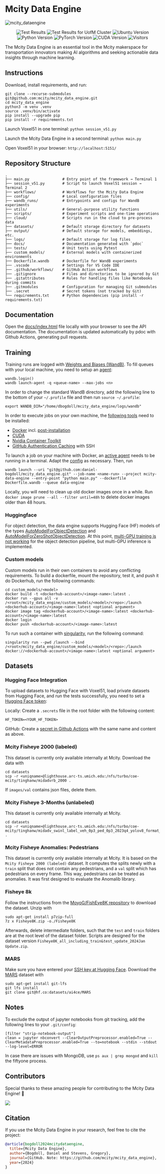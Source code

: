 # Mcity Data Engine

![mcity_dataengine](https://github.com/user-attachments/assets/4b80c882-7522-4a06-8b15-c4e294b95b56)

<p align="center">
  <img alt="Test Results" src="https://github.com/mcity/mcity_data_engine/actions/workflows/tests_documentation.yml/badge.svg"/>
  <img alt="Test Results for UofM Cluster" src="https://github.com/mcity/mcity_data_engine/actions/workflows/lighthouse_build.yml/badge.svg"/>
  <img alt="Ubuntu Version" src="https://img.shields.io/badge/Ubuntu-24.04-blue"/>
  <img alt="Python Version" src="https://img.shields.io/badge/Python-3.12-blue"/>
  <img alt="PyTorch Version" src="https://img.shields.io/badge/PyTorch-2.5-blue"/>
  <img alt="CUDA Version" src="https://img.shields.io/badge/CUDA-12.4-blue"/>
  <img alt="Visitors" src="https://visitor-badge.laobi.icu/badge?page_id=mcity.mcity_data_engine"/>
</p>

The Mcity Data Engine is an essential tool in the Mcity makerspace for transportation innovators making AI algorithms and seeking actionable data insights through machine learning.

## Instructions

Download, install requirements, and run:
```
git clone --recurse-submodules git@github.com:mcity/mcity_data_engine.git
cd mcity_data_engine
python3 -m venv .venv
source .venv/bin/activate
pip install --upgrade pip
pip install -r requirements.txt
```

Launch Voxel51 in one terminal:
```python session_v51.py```

Launch the Mcity Data Engine in a second terminal:
```python main.py```

Open Voxel51 in your browser:
```http://localhost:5151/```

## Repository Structure
```
.
├── main.py               # Entry point of the framework → Terminal 1
├── session_v51.py        # Script to launch Voxel51 session → Terminal 2
├── workflows/            # Workflows for the Mcity Data Engine
├── config/               # Local configuration files
├── wandb_runs/           # Entrypoints and configs for WandB experiments
├── utils/                # General-purpose utility functions
├── scripts/              # Experiment scripts and one-time operations
├── cloud/                # Scripts run in the cloud to pre-process data
├── datasets/             # Default storage directory for datasets
├── output/               # Default storage for models, embeddings, etc.
├── logs/                 # Default storage for log files
├── docs/                 # Documentation generated with `pdoc`
├── tests/                # Unit tests using Pytest
├── custom_models/        # External models with containerized environments
├── Dockerfile.wandb      # Dockerfile for WandB experiments
├── .vscode               # Settings for VS Code IDE
├── .github/workflows/    # GitHub Action workflows
├── .gitignore            # Files and directories to be ignored by Git
├── .gitattributes        # Rules for handling files like Notebooks during commits
├── .gitmodules           # Configuration for managing Git submodules
├── .secret               # Secret tokens (not tracked by Git)
└── requirements.txt      # Python dependencies (pip install -r requirements.txt)
```

## Documentation

Open the [docs/index.html](./docs/index.html) file locally with your browser to see the API documentation. The documentation is updated automatically by pdoc with Github Actions, generating pull requests.

## Training

Training runs are logged with [Weights and Biases (WandB)](https://wandb.ai/mcity/mcity-data-engine). To fill queues with your local machine, you need to setup an [agent](https://docs.wandb.ai/guides/launch/setup-launch-docker):

```
wandb.login()
wandb launch-agent -q <queue-name> --max-jobs <n>
```

In order to change the standard WandB directory, add the following line to the bottom of your ```~/.profile``` file and then run ```source ~/.profile```:

```
export WANDB_DIR="/home/dbogdoll/mcity_data_engine/logs/wandb"
```
In order to execute jobs on your own machine, the [following tools](https://catalog.ngc.nvidia.com/orgs/nvidia/containers/pytorch) need to be installed:

- [Docker](https://docs.docker.com/engine/install/ubuntu/) incl. [post-installation](https://docs.docker.com/engine/install/linux-postinstall/)
- [CUDA](https://docs.nvidia.com/cuda/cuda-installation-guide-linux/index.html#ubuntu)
- [Nvidia Container Toolkit](https://docs.nvidia.com/datacenter/cloud-native/container-toolkit/latest/install-guide.html)
- [GitHub Authentication Caching](https://docs.github.com/en/get-started/getting-started-with-git/caching-your-github-credentials-in-git) with SSH

To launch a job on your machine with Docker, an [active agent](https://wandb.ai/mcity/launch/UnVuUXVldWU6NDQ0OTE4MA==/agents) needs to be running in a terminal. Adapt the [config](https://wandb.ai/mcity/launch/UnVuUXVldWU6NDQ0OTE4MA==/config) as necessary. Then, run

```
wandb launch --uri "git@github.com:daniel-bogdoll/mcity_data_engine.git" --job-name <name-run> --project mcity-data-engine --entry-point "python main.py" --dockerfile Dockerfile.wandb --queue data-engine
```

Locally, you will need to clean up old docker images once in a while. Run ```docker image prune --all --filter until=48h``` to delete docker images older than 48 hours.

### Huggingface

For object detection, the data engine supports Hugging Face (HF) models of the types [AutoModelForObjectDetection](https://huggingface.co/docs/transformers/en/model_doc/auto#transformers.AutoModelForObjectDetection) and [AutoModelForZeroShotObjectDetection](https://huggingface.co/docs/transformers/en/model_doc/auto#transformers.AutoModelForZeroShotObjectDetection). At this point, [multi-GPU training is not working](https://github.com/huggingface/transformers/pull/33561) for the object detection pipeline, but multi-GPU inference is implemented.

### Custom models

Custom models run in their own containers to avoid any conflicting requirements. To build a dockerfile, mount the repository, test it, and push it do Dockerhub, run the following commands:
```
cd custom_models/<model>
docker build -t <dockerhub-account>/<image-name>:latest .
docker run --gpus all -v /<root>/mcity_data_engine/custom_models/<model>/<repo>:/launch <dockerhub-account>/<image-name>:latest <optional argument>
docker image tag <dockerhub-account>/<image-name>:latest <dockerhub-account>/<image-name>:latest
docker login
docker push <dockerhub-account>/<image-name>:latest
```
To run such a container with [singularity](https://docs.sylabs.io/guides/latest/user-guide/introduction.html), run the following command:
```
singularity run --pwd /launch --bind /<root>/mcity_data_engine/custom_models/<model>/<repo>:/launch docker://<dockerhub-account>/<image-name>:latest <optional argument>
```
## Datasets

### Hugging Face Integration

To upload datasets to Hugging Face with Voxel51, load private datasets from Hugging Face, and run the tests successfully, you need to set a [Hugging Face token](https://huggingface.co/docs/hub/en/security-tokens):

Locally: Create a ```.secrets``` file in the root folder with the following content:
```
HF_TOKEN=<YOUR_HF_TOKEN>
```

GitHub: Create a [secret in Github Actions](https://docs.github.com/en/actions/security-for-github-actions/security-guides/using-secrets-in-github-actions) with the same name and content as above.

### Mcity Fisheye 2000 (labeled)

This dataset is currently only available internally at Mcity. Download the data with
```
cd datasets
scp -r <uniqname>@lighthouse.arc-ts.umich.edu:/nfs/turbo/coe-mcity/tinghanw/midadvrb_2000 .
```

If ```images/val``` contains json files, delete them.

### Mcity Fisheye 3-Months (unlabeled)

This dataset is currently only available internally at Mcity.
```
cd datasets
scp -r <uniqname>@lighthouse.arc-ts.umich.edu:/nfs/turbo/coe-mcity/tinghanw/midadv_swinl_label_veh_0p3_ped_0p3_2023q4_yolov8_format_v2 .
```

### Mcity Fisheye Anomalies: Pedestrians
This dataset is currently only available internally at Mcity. It is based on the ```Mcity Fisheye 2000 (labeled)``` dataset. It computes the splits newly with a ```train``` split that does not contain any pedestrians, and a ```val``` split which has pedestrians on every frame. This way, pedestrians can be treated as anomalies. It was first designed to evaluate the Anomalib library.


### Fisheye 8k
Follow the instructions from the [MoyoG/FishEye8K repository](https://github.com/MoyoG/FishEye8K) to download the dataset. Unzip with

```
sudo apt-get install p7zip-full
7z x Fisheye8K.zip -o./Fisheye8K
```

Afterwards, delete intermediate folders, such that the ```test``` and ```train``` folders are at the root level of the dataset folder. Scripts are designed for the dataset version ```Fisheye8K_all_including_train&test_update_2024Jan Update.zip```.


### MARS
Make sure you have entered your [SSH key at Hugging Face](https://huggingface.co/settings/keys). Download the [MARS](https://ai4ce.github.io/MARS/) dataset with

```
sudo apt-get install git-lfs
git lfs install
git clone git@hf.co:datasets/ai4ce/MARS
```

## Notes

To exclude the output of jupyter notebooks from git tracking, add the following lines to your ```.git/config```:

```
[filter "strip-notebook-output"]
clean = jupyter nbconvert --ClearOutputPreprocessor.enabled=True --ClearMetadataPreprocessor.enabled=True --to=notebook --stdin --stdout --log-level=ERROR
```

In case there are issues with MongoDB, use ```ps aux | grep mongod``` and ```kill``` the fiftyone process.

## Contributors

Special thanks to these amazing people for contributing to the Mcity Data Engine! 🙌

<a href="https://github.com/mcity/mcity_data_engine/graphs/contributors">
  <img src="https://contrib.rocks/image?repo=mcity/mcity_data_engine" />
</a>

## Citation

If you use the Mcity Data Engine in your research, feel free to cite the project:

```bibtex
@article{bogdoll2024mcitydataengine,
  title={Mcity Data Engine},
  author={Bogdoll, Daniel and Stevens, Gregory},
  journal={GitHub. Note: https://github.com/mcity/mcity_data_engine},
  year={2024}
}
```

